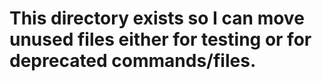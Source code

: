 # This directory exists so I can move unused files either for testing or for deprecated commands/files.
